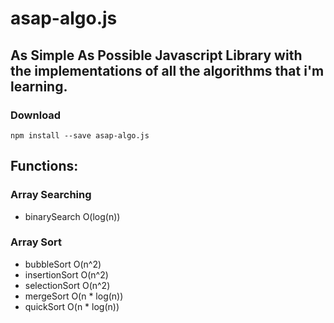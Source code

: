 # asap-algo.js
## As Simple As Possible Javascript Library with the implementations of all the algorithms that i'm learning.
### Download
```
npm install --save asap-algo.js
```

## Functions:
### Array Searching
* binarySearch O(log(n))
### Array Sort
* bubbleSort O(n^2)
* insertionSort O(n^2)
* selectionSort O(n^2)
* mergeSort O(n * log(n))
* quickSort O(n * log(n))
